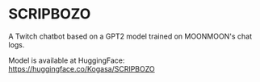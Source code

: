 # SCRIPBOZO
A Twitch chatbot based on a GPT2 model trained on MOONMOON's chat logs.

Model is available at HuggingFace: https://huggingface.co/Kogasa/SCRIPBOZO
